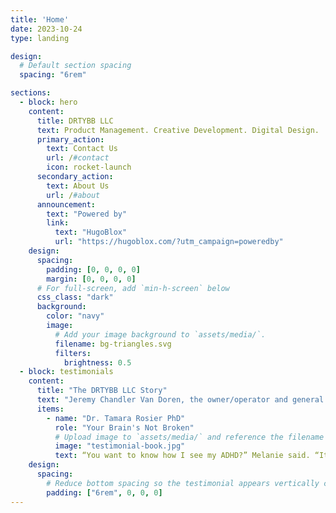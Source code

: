 ```yaml
---
title: 'Home'
date: 2023-10-24
type: landing

design:
  # Default section spacing
  spacing: "6rem"

sections:
  - block: hero
    content:
      title: DRTYBB LLC
      text: Product Management. Creative Development. Digital Design.
      primary_action:
        text: Contact Us
        url: /#contact
        icon: rocket-launch
      secondary_action:
        text: About Us
        url: /#about
      announcement:
        text: "Powered by"
        link:
          text: "HugoBlox"
          url: "https://hugoblox.com/?utm_campaign=poweredby"
    design:
      spacing:
        padding: [0, 0, 0, 0]
        margin: [0, 0, 0, 0]
      # For full-screen, add `min-h-screen` below
      css_class: "dark"
      background:
        color: "navy"
        image:
          # Add your image background to `assets/media/`.
          filename: bg-triangles.svg
          filters:
            brightness: 0.5
  - block: testimonials
    content:
      title: "The DRTYBB LLC Story"
      text: "Jeremy Chandler Van Doren, the owner/operator and general manager of DRTYBB LLC, was inspired by a seemingly innocuous passage from one of his favorite non-fiction books on adult ADHD. The rest is history (or will be in good time)!"
      items:
        - name: "Dr. Tamara Rosier PhD"
          role: "Your Brain's Not Broken"
          # Upload image to `assets/media/` and reference the filename here
          image: "testimonial-book.jpg"
          text: “You want to know how I see my ADHD?” Melanie said. “It’s a dirty baby.” ... Since being diagnosed, Melanie said, “My life is starting to make sense now.” That part of herself that she couldn’t entirely trust, the dirty baby, was ADHD. “No matter how many times I wash him, he’s always messy.” I giggled at her metaphor and then stopped at her serious look. “I really hate how the dirty baby makes me feel overwhelmed and angry. Some days, I just end up hating myself.” Melanie was beginning to understand how menacing the emotional dysregulation associated with ADHD feels.
    design:
      spacing:
        # Reduce bottom spacing so the testimonial appears vertically centered between sections
        padding: ["6rem", 0, 0, 0]
---
```

